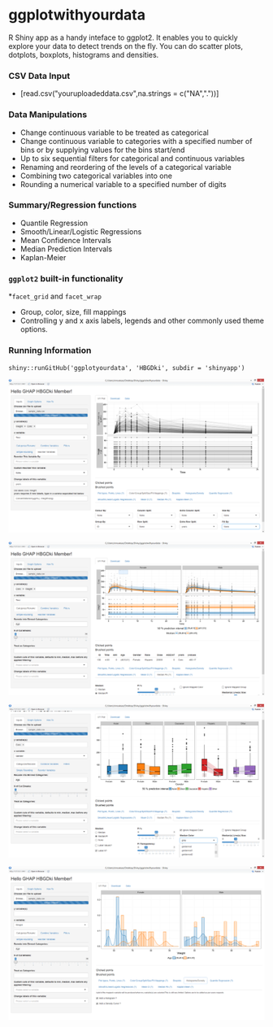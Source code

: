 ggplotwithyourdata
========
R Shiny app as a handy inteface to ggplot2. It enables you to quickly explore your data to detect trends on the fly. You can do scatter plots, dotplots, boxplots, histograms and densities.

### CSV Data Input 
* [read.csv("youruploadeddata.csv",na.strings = c("NA","."))]

### Data Manipulations 
* Change continuous variable to be treated as categorical 
* Change continuous variable to categories with a specified number of bins or by supplying values for the bins start/end
* Up to six sequential filters for categorical and continuous variables
* Renaming and reordering of the levels of a categorical variable
* Combining two categorical variables into one
* Rounding a numerical variable to a specified number of digits

### Summary/Regression functions 
* Quantile Regression 
* Smooth/Linear/Logistic Regressions
* Mean Confidence Intervals
* Median Prediction Intervals
* Kaplan-Meier

### `ggplot2` built-in functionality
*`facet_grid` and `facet_wrap`
* Group, color, size, fill mappings
* Controlling y and x axis labels, legends and other commonly used theme options.

### Running Information
```
shiny::runGitHub('ggplotyourdata', 'HBGDki', subdir = 'shinyapp')
```

![Example use case 1 with the included sample_df.csv.](img/snapshot.png)

![Example use case 2 with the included sample_df.csv.](img/snapshot2.png)

![Example use case 3 with the included sample_df.csv.](img/snapshot3.png)

![Example use case 4 with the included sample_df.csv.](img/snapshot4.png)

